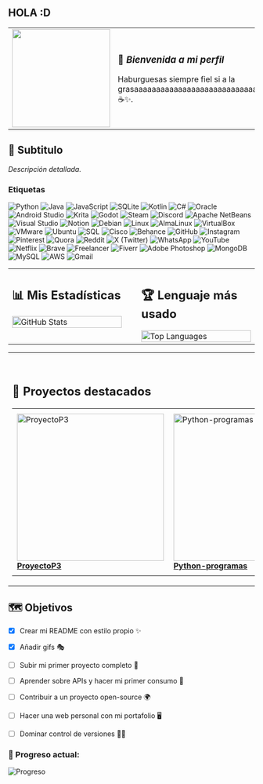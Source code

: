 ## HOLA :D
<table width="100%">
  <tr>
    <td width="30%">
      <img src="https://i.gifer.com/XOsX.gif" width="200"/>
    </td>
    <td>
      <h3>🌸 <em>Bienvenida a mi perfil</em></h3>
      <p>
        Haburguesas siempre fiel  
        si a la grasaaaaaaaaaaaaaaaaaaaaaaaaaaaaaaaaaaaaaaaaaaaaaaaaaaaaaaaaaaaaaaaa ☕✨. 
      </p>
    </td>
  </tr>
</table>


<h2 align="left">🌌 Subtitulo</h2>
<p align="left">
  <em>
    Descripción detallada.
  </em>
</p>

### Etiquetas
![Python](https://img.shields.io/badge/Python-3776AB?style=for-the-badge&logo=python&logoColor=yellow)
![Java](https://img.shields.io/badge/Java-007396?style=for-the-badge&logo=java&logoColor=white)
![JavaScript](https://img.shields.io/badge/JavaScript-F7DF1E?style=for-the-badge&logo=javascript&logoColor=black)
![SQLite](https://img.shields.io/badge/SQLite-003B57?style=for-the-badge&logo=sqlite&logoColor=white)
![Kotlin](https://img.shields.io/badge/Kotlin-0095D5?style=for-the-badge&logo=kotlin&logoColor=white)
![C#](https://img.shields.io/badge/C%23-239120?style=for-the-badge&logo=c-sharp&logoColor=white)
![Oracle](https://img.shields.io/badge/Oracle-F80000?style=for-the-badge&logo=oracle&logoColor=white)
![Android Studio](https://img.shields.io/badge/Android%20Studio-3DDC84?style=for-the-badge&logo=android-studio&logoColor=white)
![Krita](https://img.shields.io/badge/Krita-3BABFF?style=for-the-badge&logo=krita&logoColor=white)
![Godot](https://img.shields.io/badge/Godot-478CBF?style=for-the-badge&logo=godot-engine&logoColor=white)
![Steam](https://img.shields.io/badge/Steam-000000?style=for-the-badge&logo=steam&logoColor=white)
![Discord](https://img.shields.io/badge/Discord-5865F2?style=for-the-badge&logo=discord&logoColor=white)
![Apache NetBeans](https://img.shields.io/badge/Apache%20NetBeans-1B6AC6?style=for-the-badge&logo=apache-netbeans-ide&logoColor=white)
![Visual Studio](https://img.shields.io/badge/Visual%20Studio-5C2D91?style=for-the-badge&logo=visual-studio&logoColor=white)
![Notion](https://img.shields.io/badge/Notion-000000?style=for-the-badge&logo=notion&logoColor=white)
![Debian](https://img.shields.io/badge/Debian-A81D33?style=for-the-badge&logo=debian&logoColor=white)
![Linux](https://img.shields.io/badge/Linux-FCC624?style=for-the-badge&logo=linux&logoColor=black)
![AlmaLinux](https://img.shields.io/badge/AlmaLinux-3056D3?style=for-the-badge&logo=almalinux&logoColor=white)
![VirtualBox](https://img.shields.io/badge/VirtualBox-183A61?style=for-the-badge&logo=virtualbox&logoColor=white)
![VMware](https://img.shields.io/badge/VMware-607078?style=for-the-badge&logo=vmware&logoColor=white)
![Ubuntu](https://img.shields.io/badge/Ubuntu-E95420?style=for-the-badge&logo=ubuntu&logoColor=white)
![SQL](https://img.shields.io/badge/SQL-4479A1?style=for-the-badge&logo=mysql&logoColor=white)
![Cisco](https://img.shields.io/badge/Cisco-1BA0D7?style=for-the-badge&logo=cisco&logoColor=white)
![Behance](https://img.shields.io/badge/Behance-1769FF?style=for-the-badge&logo=behance&logoColor=white)
![GitHub](https://img.shields.io/badge/GitHub-181717?style=for-the-badge&logo=github&logoColor=white)
![Instagram](https://img.shields.io/badge/Instagram-E4405F?style=for-the-badge&logo=instagram&logoColor=white)
![Pinterest](https://img.shields.io/badge/Pinterest-BD081C?style=for-the-badge&logo=pinterest&logoColor=white)
![Quora](https://img.shields.io/badge/Quora-AA2200?style=for-the-badge&logo=quora&logoColor=white)
![Reddit](https://img.shields.io/badge/Reddit-FF4500?style=for-the-badge&logo=reddit&logoColor=white)
![X (Twitter)](https://img.shields.io/badge/X-000000?style=for-the-badge&logo=twitter&logoColor=white)
![WhatsApp](https://img.shields.io/badge/WhatsApp-25D366?style=for-the-badge&logo=whatsapp&logoColor=white)
![YouTube](https://img.shields.io/badge/YouTube-FF0000?style=for-the-badge&logo=youtube&logoColor=white)
![Netflix](https://img.shields.io/badge/Netflix-E50914?style=for-the-badge&logo=netflix&logoColor=white)
![Brave](https://img.shields.io/badge/Brave-FB542B?style=for-the-badge&logo=brave&logoColor=white)
![Freelancer](https://img.shields.io/badge/Freelancer-29B2FE?style=for-the-badge&logo=freelancer&logoColor=white)
![Fiverr](https://img.shields.io/badge/Fiverr-1DBF73?style=for-the-badge&logo=fiverr&logoColor=white)
![Adobe Photoshop](https://img.shields.io/badge/Photoshop-31A8FF?style=for-the-badge&logo=adobe-photoshop&logoColor=white)
![MongoDB](https://img.shields.io/badge/MongoDB-47A248?style=for-the-badge&logo=mongodb&logoColor=white)
![MySQL](https://img.shields.io/badge/MySQL-4479A1?style=for-the-badge&logo=mysql&logoColor=white)
![AWS](https://img.shields.io/badge/AWS-232F3E?style=for-the-badge&logo=amazon-aws&logoColor=white)
![Gmail](https://img.shields.io/badge/Gmail-D14836?style=for-the-badge&logo=gmail&logoColor=white)

<table width="100%">
  <tr>
    <td width="50%" valign="top" style="padding-right: 20px;">
      <h2 align="left">📊 Mis Estadísticas</h2>
      <img src="https://github-readme-stats.vercel.app/api?username=DaniellaPR&show_icons=true&theme=ayu-mirage&title_color=ffb6c1&icon_color=fdd835&text_color=80deea&bg_color=0d1117" alt="GitHub Stats" width="100%"/>
    </td>
    <td width="50%" valign="top" style="padding-left: 20px;">
      <h2 align="left">🏆 Lenguaje más usado</h2>
      <img src="https://github-readme-stats.vercel.app/api/top-langs/?username=DaniellaPR&layout=compact&theme=ayu-mirage&title_color=ffb6c1&text_color=80deea&bg_color=0d1117" alt="Top Languages" width="100%"/>
    </td>
  </tr>
</table>

<table width="100%">
  <!-- Fila con repositorios -->
  <tr>
    <td colspan="2" style="padding-top: 30px;">
      <div align="left">
        <h2>🔗 Proyectos destacados</h2>
        <table>
          <tr>
            <td align="left" style="padding: 10px;">
              <a href="https://github.com/DaniellaPR/ProyectoP3" target="_blank">
                <img src="https://opengraph.githubassets.com/1/DaniellaPR/ProyectoP3" width="300px" alt="ProyectoP3" />
                <br/>
                <b>ProyectoP3</b>
              </a>
            </td>
            <td align="left" style="padding: 10px;">
              <a href="https://github.com/DaniellaPR/Python-programas" target="_blank">
                <img src="https://opengraph.githubassets.com/1/DaniellaPR/Python-programas" width="300px" alt="Python-programas" />
                <br/>
                <b>Python-programas</b>
              </a>
            </td>
          </tr>
        </table>
      </div>
    </td>
  </tr>
</table>

## 🗺️ Objetivos

- [x] Crear mi README con estilo propio ✨
- [x] Añadir gifs 🎭
- [ ] Subir mi primer proyecto completo 🚀
- [ ] Aprender sobre APIs y hacer mi primer consumo 🔌
- [ ] Contribuir a un proyecto open-source 🌍
- [ ] Hacer una web personal con mi portafolio 🖥️
- [ ] Dominar control de versiones 🧙‍♀️
 

### 🔮 Progreso actual:

![Progreso](https://img.shields.io/badge/Progreso-50%25-ffb6c1?style=for-the-badge&labelColor=0d1117&color=80deea)
